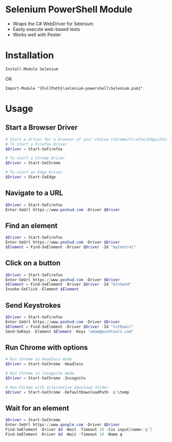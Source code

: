 # Selenium PowerShell Module

- Wraps the C# WebDriver for Selenium
- Easily execute web-based tests
- Works well with Pester

# Installation

```powershell
Install-Module Selenium
```

OR

```
Import-Module "{FullPath}\selenium-powershell\Selenium.psm1"
```

# Usage

## Start a Browser Driver
```powershell
# Start a driver for a browser of your choise (Chrome/Firefox/Edge/InternetExplorer)
# To start a Firefox Driver
$Driver = Start-SeFirefox 

# To start a Chrome Driver
$Driver = Start-SeChrome

# To start an Edge Driver
$Driver = Start-SeEdge
```

## Navigate to a URL

```powershell
$Driver = Start-SeFirefox 
Enter-SeUrl https://www.poshud.com -Driver $Driver
```

## Find an element

```powershell
$Driver = Start-SeFirefox 
Enter-SeUrl https://www.poshud.com -Driver $Driver
$Element = Find-SeElement -Driver $Driver -Id "myControl"
```

## Click on a button

```powershell
$Driver = Start-SeFirefox 
Enter-SeUrl https://www.poshud.com -Driver $Driver
$Element = Find-SeElement -Driver $Driver -Id "btnSend"
Invoke-SeClick -Element $Element
```

## Send Keystrokes

```powershell
$Driver = Start-SeFirefox 
Enter-SeUrl https://www.poshud.com -Driver $Driver
$Element = Find-SeElement -Driver $Driver -Id "txtEmail"
Send-SeKeys -Element $Element -Keys "adam@poshtools.com"
```

## Run Chrome with options

```powershell
# Run Chrome in Headless mode 
$Driver = Start-SeChrome -Headless

# Run Chrome in incognito mode
$Driver = Start-SeChrome -Incognito

# Run Chrome with alternative download folder
$Driver = Start-SeChrome -DefaultDownloadPath  c:\temp
```

## Wait for an element
```powershell
$Driver = Start-SeChrome
Enter-SeUrl https://www.google.com -Driver $Driver
Find-SeElement -Driver $d -Wait -Timeout 10 -Css input[name='q'] 
Find-SeElement -Driver $d -Wait -Timeout 10 -Name q 
```